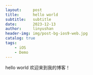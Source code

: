 ```yaml
---
layout:     post
title:      hello world
subtitle:   subtitle
date:       2023-12-13
author:     linyushan
header-img: img/post-bg-ios9-web.jpg
catalog: true
tags:
    - iOS
    - Demo
---
```



hello world
欢迎来到我的博客！
